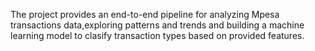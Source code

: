 The project provides an end-to-end pipeline for analyzing Mpesa transactions data,exploring patterns and trends and building a machine learning model to clasify transaction types based on provided features.

